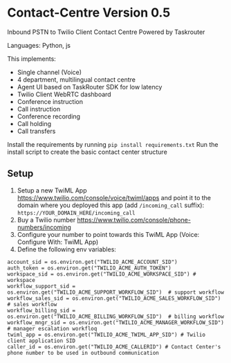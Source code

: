 # Contact-Centre Version 0.5

Inbound PSTN to Twilio Client Contact Centre Powered by Taskrouter 

Languages: Python, js

This implements:

- Single channel (Voice)
- 4 department, multilingual contact centre
- Agent UI based on TaskRouter SDK for low latency
- Twilio Client WebRTC dashboard
- Conference instruction
- Call instruction
- Conference recording
- Call holding
- Call transfers


Install the requirements by running `pip install requirements.txt`
Run the install script to create the basic contact center structure

## Setup
1. Setup a new TwiML App https://www.twilio.com/console/voice/twiml/apps and point it to the domain where you deployed this app (add `/incoming_call` suffix): `https://YOUR_DOMAIN_HERE/incoming_call`
2. Buy a Twilio number https://www.twilio.com/console/phone-numbers/incoming
3. Configure your number to point towards this TwiML App (Voice: Configure With: TwiML App)
4. Define the following env variables:

```
account_sid = os.environ.get("TWILIO_ACME_ACCOUNT_SID")
auth_token = os.environ.get("TWILIO_ACME_AUTH_TOKEN")
workspace_sid = os.environ.get("TWILIO_ACME_WORKSPACE_SID") # workspace
workflow_support_sid = os.environ.get("TWILIO_ACME_SUPPORT_WORKFLOW_SID")  # support workflow
workflow_sales_sid = os.environ.get("TWILIO_ACME_SALES_WORKFLOW_SID")  # sales workflow
workflow_billing_sid = os.environ.get("TWILIO_ACME_BILLING_WORKFLOW_SID")  # billing workflow
workflow_mngr_sid = os.environ.get("TWILIO_ACME_MANAGER_WORKFLOW_SID") # manager escalation workfloq
twiml_app = os.environ.get("TWILIO_ACME_TWIML_APP_SID") # Twilio client application SID
caller_id = os.environ.get("TWILIO_ACME_CALLERID") # Contact Center's phone number to be used in outbound communication

```
